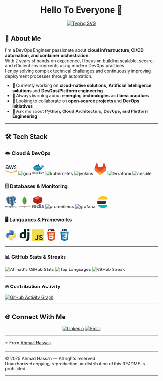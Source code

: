 <div align="center">
  
# Hello To Everyone 👋

[![Typing SVG](https://readme-typing-svg.herokuapp.com?font=Fira+Code&pause=1000&color=2E9EF7&center=true&vCenter=true&width=550&lines=I'm+Ahmad+Hassan;DevOps+%26+Cloud+Engineer;Over+2+Years+of+Experience;Currently+Working+as+a+DevSecOps+Engineer)](https://git.io/typing-svg)

</div>

## **🚀 About Me**
I'm a DevOps Engineer passionate about **cloud infrastructure, CI/CD automation, and container orchestration**.  
With 2 years of hands-on experience, I focus on building scalable, secure, and efficient environments using modern DevOps practices.  
I enjoy solving complex technical challenges and continuously improving deployment processes through automation.
  - 🔭 Currently working on **cloud-native solutions**, **Artificial Intelligence solutions** and **DevOps/Platform engineering**
  - 🌱 Always learning about **emerging technologies** and **best practices**
  - 👯 Looking to collaborate on **open-source projects** and **DevOps initiatives**
  - 💬 Ask me about **Python, Cloud Architecture, DevOps, and Platform Engineering**
---

## 🛠️ Tech Stack

### **☁️ Cloud & DevOps**
<p align="left">
  <img src="https://raw.githubusercontent.com/devicons/devicon/master/icons/amazonwebservices/amazonwebservices-original-wordmark.svg" alt="aws" width="40" height="40"/>
  <img src="https://www.vectorlogo.zone/logos/google_cloud/google_cloud-icon.svg" alt="gcp" width="40" height="40"/>
  <img src="https://raw.githubusercontent.com/devicons/devicon/master/icons/docker/docker-original-wordmark.svg" alt="docker" width="40" height="40"/>
  <img src="https://www.vectorlogo.zone/logos/kubernetes/kubernetes-icon.svg" alt="kubernetes" width="40" height="40"/>
  <img src="https://www.vectorlogo.zone/logos/jenkins/jenkins-icon.svg" alt="jenkins" width="40" height="40"/>
  <img src="https://raw.githubusercontent.com/devicons/devicon/master/icons/gitlab/gitlab-original.svg" alt="gitlab" width="40" height="40"/>
  <img src="https://www.vectorlogo.zone/logos/terraformio/terraformio-icon.svg" alt="terraform" width="40" height="40"/>
  <img src="https://www.vectorlogo.zone/logos/ansible/ansible-icon.svg" alt="ansible" width="40" height="40"/>
</p>

### **🗄️ Databases & Monitoring**
<p align="left">
  <img src="https://raw.githubusercontent.com/devicons/devicon/master/icons/postgresql/postgresql-original-wordmark.svg" alt="postgresql" width="40" height="40"/>
  <img src="https://raw.githubusercontent.com/devicons/devicon/master/icons/mongodb/mongodb-original-wordmark.svg" alt="mongodb" width="40" height="40"/>
  <img src="https://raw.githubusercontent.com/devicons/devicon/master/icons/redis/redis-original-wordmark.svg" alt="redis" width="40" height="40"/>
  <img src="https://www.vectorlogo.zone/logos/prometheusio/prometheusio-icon.svg" alt="prometheus" width="40" height="40"/>
  <img src="https://www.vectorlogo.zone/logos/grafana/grafana-icon.svg" alt="grafana" width="40" height="40"/>
  <img src="https://raw.githubusercontent.com/devicons/devicon/master/icons/elasticsearch/elasticsearch-original.svg" alt="elasticsearch" width="40" height="40"/>
</p>



### **🖥️ Languages & Frameworks**
<p align="left">
  <img src="https://raw.githubusercontent.com/devicons/devicon/master/icons/python/python-original.svg" alt="python" width="40" height="40"/>
  <img src="https://raw.githubusercontent.com/devicons/devicon/master/icons/django/django-plain.svg" alt="django" width="40" height="40"/>
  <img src="https://raw.githubusercontent.com/devicons/devicon/master/icons/javascript/javascript-original.svg" alt="javascript" width="40" height="40"/>
  <img src="https://raw.githubusercontent.com/devicons/devicon/master/icons/html5/html5-original-wordmark.svg" alt="html5" width="40" height="40"/>
  <img src="https://raw.githubusercontent.com/devicons/devicon/master/icons/css3/css3-original-wordmark.svg" alt="css3" width="40" height="40"/>
</p>

---

### **📊 GitHub Stats & Streaks**
![Ahmad's GitHub Stats](https://github-readme-stats.vercel.app/api?username=AhmadHassan&show_icons=true&theme=tokyonight)
![Top Languages](https://github-readme-stats.vercel.app/api/top-langs/?username=AhmadHassan&layout=compact&theme=tokyonight)
![GitHub Streak](https://github-readme-streak-stats.herokuapp.com/?user=AhmadHassan&theme=tokyonight&hide_border=false)

---

### **🔥 Contribution Activity**
[![GitHub Activity Graph](https://github-readme-activity-graph.vercel.app/graph?username=AhmadHassan&bg_color=0D1117&color=79FE96&line=00AEFF&point=FFFFFF&area=true&hide_border=true)](https://github.com/AhmadHassan)

---

## **🌐 Connect With Me**

<div align="center">
  
[![LinkedIn](https://img.shields.io/badge/LinkedIn-0A66C2?style=for-the-badge&logo=linkedin&logoColor=white)](www.linkedin.com/in/ahmad-offical786)
[![Email](https://img.shields.io/badge/Email-D14836?style=for-the-badge&logo=gmail&logoColor=white)](mailto:ahmadhassanofficala@gmail.com)
</div>

---

⭐️ From [Ahmad Hassan](www.linkedin.com/in/ahmad-offical786)




---
© 2025 Ahmad Hassan — All rights reserved.  
Unauthorized copying, reproduction, or distribution of this README is prohibited.

---
